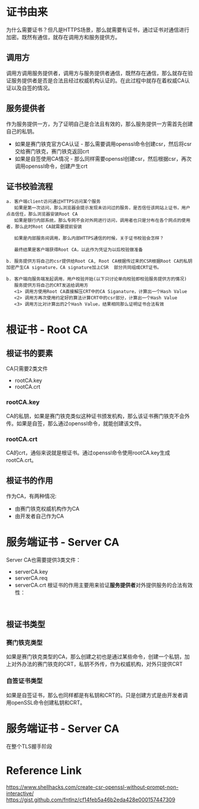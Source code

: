# 证书由来
为什么需要证书？但凡是HTTPS场景，那么就需要有证书，通过证书对通信进行加密。既然有通信，就存在调用方和服务提供方。
## 调用方
调用方调用服务提供者，调用方与服务提供者通信，既然存在通信，那么就存在验证服务提供者是否是合法且经过权威机构认证的。在此过程中就存在着权威CA认证以及自签的情况。
<br>

## 服务提供者
作为服务提供一方，为了证明自己是合法且有效的，那么服务提供一方需首先创建自己的私钥。
* 如果是赛门铁克官方CA认证 - 那么需要调用openssl命令创建csr，然后将csr交给赛门铁克，赛门铁克返回crt
* 如果是自签使用CA情况 - 那么同样需要openssl创建csr，然后根据csr，再次调用openssl命令，创建产生crt

## 证书校验流程
```
a. 客户端client访问通过HTTPS访问某个服务
   如果是第一次访问，那么浏览器会提示发现未访问过的服务，是否信任该网站上证书，用户点击信任，那么浏览器安装Root CA
   如果是银行内部系统，那么专网不会对外网进行访问，调用者也只是分布在各个网点的使用者，那么此时Root CA就需要提前安装

   如果是内部服务间调用，那么内部HTTPS通信的时候，关于证书校验会怎样？

   最终结果是客户端获得Root CA，以此作为凭证为以后校验做准备

b. 服务提供方将自己的csr提供给Root CA, Root CA根据传过来的CSR根据Root CA的私钥加密产生CA signature，CA signature加上CSR  部分共同组成CRT证书。

b. 客户端向服务端发起调用，用户校验开始(以下只讨论单向校验即校验服务提供方的情况)
   服务提供方将自己的CRT发送给调用方
   <1> 调用方使用Root CA直接解压CRT中的CA Siganature，计算出一个Hash Value
   <2> 调用方再次使用约定好的算法计算CRT中的csr部分，计算出一个Hash Value
   <3> 调用方比对计算出的2个Hash Value，结果相同那么证明证书合法有效

```

# 根证书 - Root CA
## 根证书的要素
CA只需要2类文件
* rootCA.key
* rootCA.crt
### rootCA.key
CA的私钥，如果是赛门铁克类似这种证书颁发机构，那么该证书赛门铁克不会外传。如果是自签，那么通过openssl命令，就能创建该文件。
### rootCA.crt
CA的crt，通俗来说就是根证书。通过openssl命令使用rootCA.key生成rootCA.crt。

## 根证书的作用
作为CA，有两种情况:
* 由赛门铁克权威机构作为CA
* 由开发者自己作为CA

# 服务端证书 - Server CA
Server CA也需要提供3类文件：
* serverCA.key
* serverCA.req
* serverCA.crt
根证书的作用主要用来验证**服务提供者**对外提供服务的合法有效性：
<br>

## 根证书类型
### 赛门铁克类型
如果是赛门铁克类型的CA，那么创建之初也是通过某些命令，创建一个私钥，加上对外办法的赛门铁克的CRT，私钥不外传，作为权威机构，对外只提供CRT

### 自签证书类型
如果是自签证书，那么也同样都是有私钥和CRT的。只是创建方式是由开发者调用openSSL命令创建私钥和CRT。

# 服务端证书 - Server CA
在整个TLS握手阶段


# Reference Link
https://www.shellhacks.com/create-csr-openssl-without-prompt-non-interactive/
<br>
https://gist.github.com/fntlnz/cf14feb5a46b2eda428e000157447309




